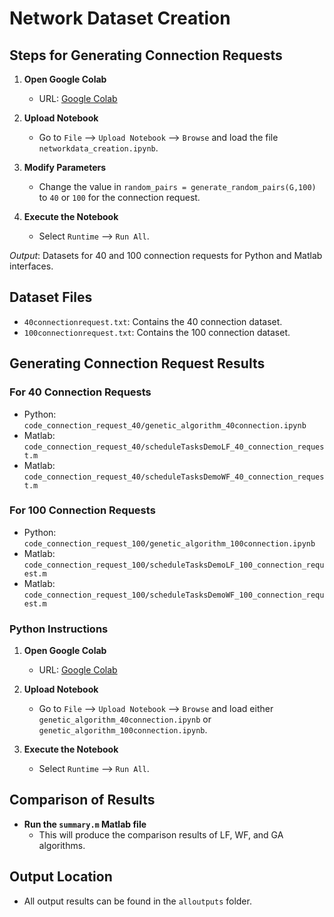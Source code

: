 # Network Dataset Creation

## Steps for Generating Connection Requests

1. **Open Google Colab**
   - URL: [Google Colab](https://colab.research.google.com/)

2. **Upload Notebook**
   - Go to `File` --> `Upload Notebook` --> `Browse` and load the file `networkdata_creation.ipynb`.

3. **Modify Parameters**
   - Change the value in `random_pairs = generate_random_pairs(G,100)` to `40` or `100` for the connection request.

4. **Execute the Notebook**
   - Select `Runtime` --> `Run All`.

*Output*: Datasets for 40 and 100 connection requests for Python and Matlab interfaces.

## Dataset Files

- `40connectionrequest.txt`: Contains the 40 connection dataset.
- `100connectionrequest.txt`: Contains the 100 connection dataset.

## Generating Connection Request Results

### For 40 Connection Requests

- Python: `code_connection_request_40/genetic_algorithm_40connection.ipynb`
- Matlab: `code_connection_request_40/scheduleTasksDemoLF_40_connection_request.m`
- Matlab: `code_connection_request_40/scheduleTasksDemoWF_40_connection_request.m`

### For 100 Connection Requests

- Python: `code_connection_request_100/genetic_algorithm_100connection.ipynb`
- Matlab: `code_connection_request_100/scheduleTasksDemoLF_100_connection_request.m`
- Matlab: `code_connection_request_100/scheduleTasksDemoWF_100_connection_request.m`

### Python Instructions

1. **Open Google Colab**
   - URL: [Google Colab](https://colab.research.google.com/)

2. **Upload Notebook**
   - Go to `File` --> `Upload Notebook` --> `Browse` and load either `genetic_algorithm_40connection.ipynb` or `genetic_algorithm_100connection.ipynb`.

3. **Execute the Notebook**
   - Select `Runtime` --> `Run All`.

## Comparison of Results

- **Run the `summary.m` Matlab file**
  - This will produce the comparison results of LF, WF, and GA algorithms.

## Output Location

- All output results can be found in the `alloutputs` folder.

